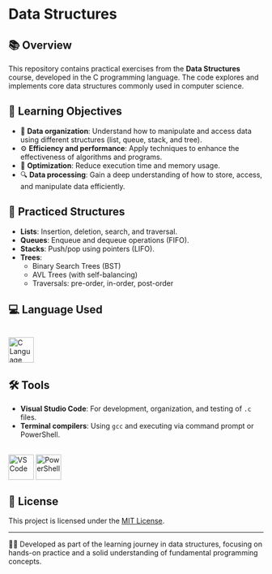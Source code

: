 # Data Structures

## 📚 Overview
This repository contains practical exercises from the **Data Structures** course, developed in the C programming language. The code explores and implements core data structures commonly used in computer science.

## 🎯 Learning Objectives
- 📂 **Data organization**: Understand how to manipulate and access data using different structures (list, queue, stack, and tree).
- ⚙️ **Efficiency and performance**: Apply techniques to enhance the effectiveness of algorithms and programs.
- 🚀 **Optimization**: Reduce execution time and memory usage.
- 🔍 **Data processing**: Gain a deep understanding of how to store, access, and manipulate data efficiently.

## 🧠 Practiced Structures
- **Lists**: Insertion, deletion, search, and traversal.
- **Queues**: Enqueue and dequeue operations (FIFO).
- **Stacks**: Push/pop using pointers (LIFO).
- **Trees**:
  - Binary Search Trees (BST)
  - AVL Trees (with self-balancing)
  - Traversals: pre-order, in-order, post-order

## 💻 Language Used
<div style="display: inline_block"><br>
  <img align = "top" alt = "C Language" height = "50" width = "50" src="https://cdn.jsdelivr.net/gh/devicons/devicon/icons/c/c-original.svg" />
</div>

## 🛠️ Tools
- **Visual Studio Code**: For development, organization, and testing of `.c` files.
- **Terminal compilers**: Using `gcc` and executing via command prompt or PowerShell.

<div style="display: inline_block"><br>
  <img align = "top" alt = "VS Code" height = "50" width = "50" src="https://cdn.jsdelivr.net/gh/devicons/devicon/icons/vscode/vscode-original.svg" />
  <img align = "top" alt = "PowerShell" height = "50" width = "50" src="https://cdn.jsdelivr.net/gh/devicons/devicon/icons/powershell/powershell-original.svg" />
</div>

## 📄 License
This project is licensed under the [MIT License](LICENSE).

---

👨‍💻 Developed as part of the learning journey in data structures, focusing on hands-on practice and a solid understanding of fundamental programming concepts.
